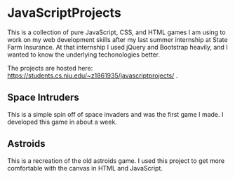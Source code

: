 # JavaScriptProjects

This is a collection of pure JavaScript, CSS, and HTML games I am using to work on my web development skills after my last summer internship at State Farm Insurance. At that internship I used jQuery and Bootstrap heavily, and I wanted to know the underlying techonologies better.

The projects are hosted here: https://students.cs.niu.edu/~z1861935/javascriptprojects/ .

## Space Intruders

This is a simple spin off of space invaders and was the first game I made. I developed this game in about a week.

## Astroids

This is a recreation of the old astroids game. I used this project to get more comfortable with the canvas in HTML and JavaScript.
